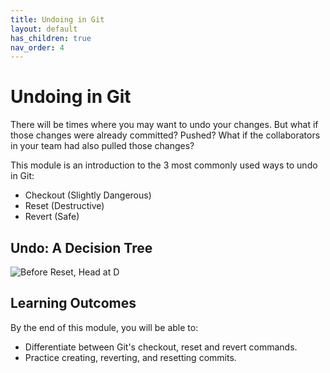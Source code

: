 ```yaml
---
title: Undoing in Git
layout: default
has_children: true
nav_order: 4
---
```


# Undoing in Git

There will be times where you may want to undo your changes. But what if those changes were already committed? Pushed? What if the collaborators in your team had also pulled those changes?

This module is an introduction to the 3 most commonly used ways to undo in Git:
- Checkout (Slightly Dangerous)
- Reset (Destructive)
- Revert (Safe)

## Undo: A Decision Tree

![Before Reset, Head at D](https://i.imgur.com/MtYVtWG.png)

## Learning Outcomes

By the end of this module, you will be able to:

- Differentiate between Git's checkout, reset and revert commands.
- Practice creating, reverting, and resetting commits.
